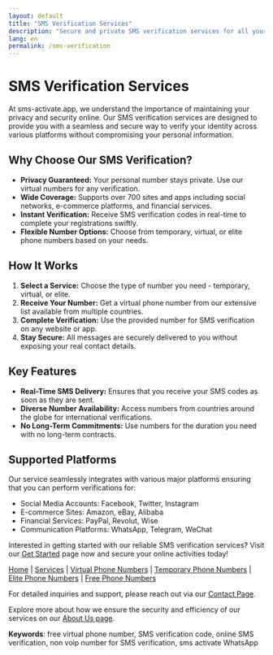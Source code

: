 ```yaml
---
layout: default
title: "SMS Verification Services"
description: "Secure and private SMS verification services for all your online needs."
lang: en
permalink: /sms-verification
---
```


# SMS Verification Services

At sms-activate.app, we understand the importance of maintaining your privacy and security online. Our SMS verification services are designed to provide you with a seamless and secure way to verify your identity across various platforms without compromising your personal information.

## Why Choose Our SMS Verification?

- **Privacy Guaranteed:** Your personal number stays private. Use our virtual numbers for any verification.
- **Wide Coverage:** Supports over 700 sites and apps including social networks, e-commerce platforms, and financial services.
- **Instant Verification:** Receive SMS verification codes in real-time to complete your registrations swiftly.
- **Flexible Number Options:** Choose from temporary, virtual, or elite phone numbers based on your needs.

## How It Works

1. **Select a Service:** Choose the type of number you need - temporary, virtual, or elite.
2. **Receive Your Number:** Get a virtual phone number from our extensive list available from multiple countries.
3. **Complete Verification:** Use the provided number for SMS verification on any website or app.
4. **Stay Secure:** All messages are securely delivered to you without exposing your real contact details.

## Key Features

- **Real-Time SMS Delivery:** Ensures that you receive your SMS codes as soon as they are sent.
- **Diverse Number Availability:** Access numbers from countries around the globe for international verifications.
- **No Long-Term Commitments:** Use numbers for the duration you need with no long-term contracts.

## Supported Platforms

Our service seamlessly integrates with various major platforms ensuring that you can perform verifications for:

- Social Media Accounts: Facebook, Twitter, Instagram
- E-commerce Sites: Amazon, eBay, Alibaba
- Financial Services: PayPal, Revolut, Wise
- Communication Platforms: WhatsApp, Telegram, WeChat

Interested in getting started with our reliable SMS verification services? Visit our [Get Started](/get-started) page now and secure your online activities today!

[Home](/) | [Services](/services) | [Virtual Phone Numbers](/virtual-phone-numbers) | [Temporary Phone Numbers](/temporary-phone-numbers) | [Elite Phone Numbers](/elite-phone-numbers) | [Free Phone Numbers](/free-phone-numbers)

For detailed inquiries and support, please reach out via our [Contact Page](/contact).

Explore more about how we ensure the security and efficiency of our services on our [About Us page](/about-us).

**Keywords**: free virtual phone number, SMS verification code, online SMS verification, non voip number for SMS verification, sms activate WhatsApp